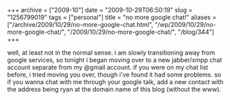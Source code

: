 +++
archive = ["2009-10"]
date = "2009-10-29T06:50:19"
slug = "1256799019"
tags = ["personal"]
title = "no more google chat!"
aliases = ["/archive/2009/10/29/no-more-google-chat.html", "/wp/2009/10/29/no-more-google-chat/", "/2009/10/29/no-more-google-chat/", "/blog/344"]
+++

well, at least not in the normal sense. i am slowly transitioning away
from google services, so tonight i began moving over to a new jabber/xmpp
chat account separate from my @gmail account. if you were on my chat list
before, i tried moving you over, though i've found it had some problems.
so if you wanna chat with me through your google talk, add a new contact
with the address being ryan at the domain name of this blog (without the
www).

